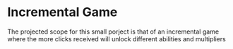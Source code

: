 # Incremental Game

The projected scope for this small porject is that of an incremental game where the more clicks received will unlock different abilities and multipliers